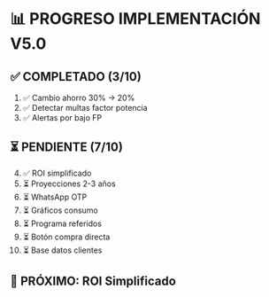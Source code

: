 # 📊 PROGRESO IMPLEMENTACIÓN V5.0

## ✅ COMPLETADO (3/10)
1. ✅ Cambio ahorro 30% → 20% 
2. ✅ Detectar multas factor potencia
3. ✅ Alertas por bajo FP

## ⏳ PENDIENTE (7/10)
4. ✅ ROI simplificado
5. ⏳ Proyecciones 2-3 años
6. ⏳ WhatsApp OTP
7. ⏳ Gráficos consumo
8. ⏳ Programa referidos
9. ⏳ Botón compra directa
10. ⏳ Base datos clientes

## 🎯 PRÓXIMO: ROI Simplificado
